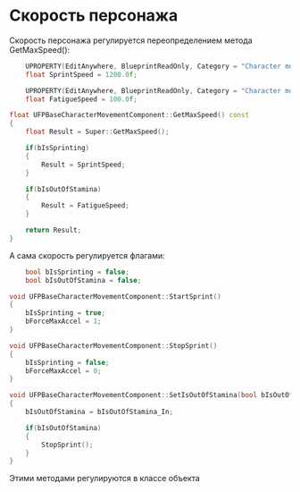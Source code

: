 # Скорость персонажа

Скорость персонажа регулируется переопределением метода GetMaxSpeed():

```c++
	UPROPERTY(EditAnywhere, BlueprintReadOnly, Category = "Character movement: sprint", meta = (ClampMin = 0.0f, UIMin = 0.0f))
	float SprintSpeed = 1200.0f;

	UPROPERTY(EditAnywhere, BlueprintReadOnly, Category = "Character movement: fatigue", meta = (ClampMin = 0.0f, UIMin = 0.0f))
	float FatigueSpeed = 100.0f;

float UFPBaseCharacterMovementComponent::GetMaxSpeed() const
{
	float Result = Super::GetMaxSpeed();

	if(bIsSprinting)
	{
		Result = SprintSpeed;
	}

	if(bIsOutOfStamina)
	{
		Result = FatigueSpeed;
	}

	return Result;
}
```

А сама скорость регулируется флагами:

```c++
	bool bIsSprinting = false;
	bool bIsOutOfStamina = false;

void UFPBaseCharacterMovementComponent::StartSprint()
{
	bIsSprinting = true;
	bForceMaxAccel = 1;
}

void UFPBaseCharacterMovementComponent::StopSprint()
{
	bIsSprinting = false;
	bForceMaxAccel = 0;
}

void UFPBaseCharacterMovementComponent::SetIsOutOfStamina(bool bIsOutOfStamina_In)
{
	bIsOutOfStamina = bIsOutOfStamina_In;

	if(bIsOutOfStamina)
	{
		StopSprint();
	}
}
```

Этими методами регулируются в классе объекта